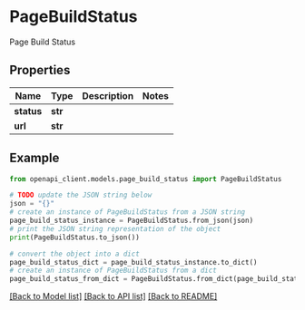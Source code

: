 # PageBuildStatus

Page Build Status

## Properties

Name | Type | Description | Notes
------------ | ------------- | ------------- | -------------
**status** | **str** |  | 
**url** | **str** |  | 

## Example

```python
from openapi_client.models.page_build_status import PageBuildStatus

# TODO update the JSON string below
json = "{}"
# create an instance of PageBuildStatus from a JSON string
page_build_status_instance = PageBuildStatus.from_json(json)
# print the JSON string representation of the object
print(PageBuildStatus.to_json())

# convert the object into a dict
page_build_status_dict = page_build_status_instance.to_dict()
# create an instance of PageBuildStatus from a dict
page_build_status_from_dict = PageBuildStatus.from_dict(page_build_status_dict)
```
[[Back to Model list]](../README.md#documentation-for-models) [[Back to API list]](../README.md#documentation-for-api-endpoints) [[Back to README]](../README.md)


